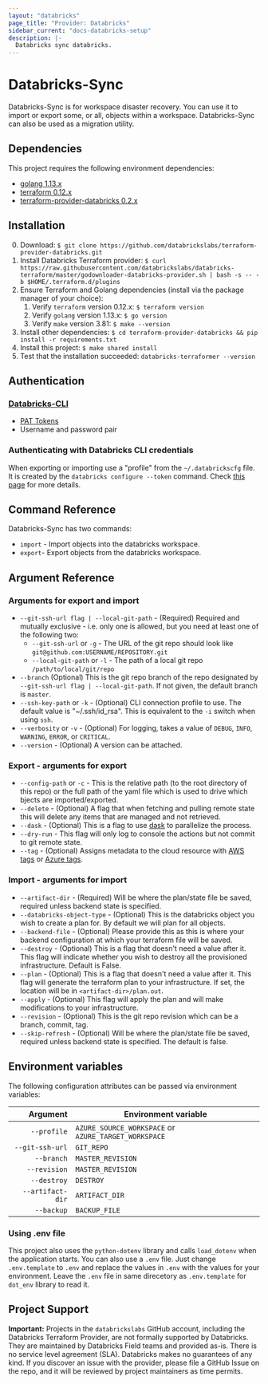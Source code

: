```yaml
---
layout: "databricks"
page_title: "Provider: Databricks"
sidebar_current: "docs-databricks-setup"
description: |-
  Databricks sync databricks.
---
```


# Databricks-Sync

Databricks-Sync is for workspace disaster recovery. You can use it to import or export some, or all, objects within a workspace. Databricks-Sync can also be used as a migration utility.

## Dependencies

This project requires the following environment dependencies:

* [golang 1.13.x](https://golang.org/dl/)
* [terraform 0.12.x](https://www.terraform.io/downloads.html)
* [terraform-provider-databricks 0.2.x](https://registry.terraform.io/providers/databrickslabs/databricks/latest)

## Installation

0. Download: `$ git clone https://github.com/databrickslabs/terraform-provider-databricks.git`
1. Install Databricks Terraform provider: `$ curl https://raw.githubusercontent.com/databrickslabs/databricks-terraform/master/godownloader-databricks-provider.sh | bash -s -- -b $HOME/.terraform.d/plugins`
2. Ensure Terraform and Golang dependencies (install via the package manager of your choice):
    1. Verify `terraform` version 0.12.x: `$ terraform version`
    2. Verify `golang` version 1.13.x: `$ go version`
    3. Verify `make` version 3.81: `$ make --version`
3. Install other dependencies: `$ cd terraform-provider-databricks && pip install -r requirements.txt`
4. Install this project: `$ make shared install`
5. Test that the installation succeeded: `databricks-terraformer --version`

## Authentication

### [Databricks-CLI](https://docs.databricks.com/dev-tools/cli/index.html)

* [PAT Tokens](https://docs.databricks.com/dev-tools/api/latest/authentication.html)
* Username and password pair

### Authenticating with Databricks CLI credentials

When exporting or importing use a "profile" from the `~/.databrickscfg` file. It is created by the `databricks configure --token` command. Check [this page](https://docs.databricks.com/dev-tools/cli/index.html#set-up-authentication)
for more details.

## Command Reference

Databricks-Sync has two commands:

* `import` - Import objects into the databricks workspace.
* `export`- Export objects from the databricks workspace.

## Argument Reference

### Arguments for export and import

* `--git-ssh-url flag | --local-git-path` - (Required) Required and mutually exclusive - i.e. only one is allowed, but you need at least one of the following two:
  * `--git-ssh-url` or `-g` - The URL of the git repo should look like `git@github.com:USERNAME/REPOSITORY.git`
  * `--local-git-path` or `-l` - The path of a local git repo `/path/to/local/git/repo`
* `--branch` (Optional) This is the git repo branch of the repo designated by `--git-ssh-url flag | --local-git-path`. If not given, the default branch is `master`.
* `--ssh-key-path` or `-k` - (Optional) CLI connection profile to use. The default value is "~/.ssh/id_rsa". This is equivalent to the `-i` switch when using `ssh`.
* `--verbosity` or `-v` - (Optional) For logging, takes a value of `DEBUG`, `INFO`, `WARNING`, `ERROR`, or `CRITICAL`.
* `--version` - (Optional) A version can be attached.

### Export - arguments for export

* `--config-path` or `-c` - This is the relative path (to the root directory of this repo) or the full path of the yaml file which is used to drive which bjects are imported/exported.
* `--delete` - (Optional) A flag that when fetching and pulling remote state this will delete any items that are managed and not retrieved.
* `--dask` - (Optional) This is a flag to use [dask](https://docs.dask.org/en/latest/) to parallelize the process.
* `--dry-run` - This flag will only log to console the actions but not commit to git remote state.
* `--tag` - (Optional) Assigns metadata to the cloud resource with [AWS tags](https://docs.aws.amazon.com/general/latest/gr/aws_tagging.html) or [Azure tags](https://docs.microsoft.com/en-us/azure/azure-resource-manager/management/tag-support).

### Import - arguments for import

* `--artifact-dir` - (Required) Will be where the plan/state file be saved, required unless backend state is specified.
* `--databricks-object-type` - (Optional) This is the databricks object you wish to create a plan for. By default we will plan for all objects.
* `--backend-file` - (Optional) Please provide this as this is where your backend configuration at which your terraform file will be saved.
* `--destroy` - (Optional) This is a flag that doesn't need a value after it. This flag will indicate whether you wish to destroy all the provisioned infrastructure. Default is False.
* `--plan` - (Optional) This is a flag that doesn't need a value after it. This flag will generate the terraform plan to your infrastructure.  If set, the location will be in `<artifact-dir>/plan.out`.
* `--apply` - (Optional) This flag will apply the plan and will make modifications to your infrastructure.
* `--revision` - (Optional) This is the git repo revision which can be a branch, commit, tag.
* `--skip-refresh` - (Optional) Will be where the plan/state file be saved, required unless backend state is specified. The default is false.

## Environment variables

The following configuration attributes can be passed via environment variables:

| Argument | Environment variable |
| --: | --- |
| `--profile` | `AZURE_SOURCE_WORKSPACE` or `AZURE_TARGET_WORKSPACE` |
| `--git-ssh-url` | `GIT_REPO` |
| `--branch` | `MASTER_REVISION` |
| `--revision` | `MASTER_REVISION` |
| `--destroy` | `DESTROY` |
| `--artifact-dir` | `ARTIFACT_DIR` |
| `--backup` | `BACKUP_FILE` |

### Using .env file

This project also uses the `python-dotenv` library and calls `load_dotenv` when the application starts. You can also use a `.env` file. Just change `.env.template` to `.env` and replace the values in `.env` with the values for your environment.  Leave the `.env` file in same direcetory as `.env.template` for `dot_env` library to read it.

## Project Support

**Important:** Projects in the `databrickslabs` GitHub account, including the Databricks Terraform Provider, are not formally supported by Databricks. They are maintained by Databricks Field teams and provided as-is. There is no service level agreement (SLA). Databricks makes no guarantees of any kind. If you discover an issue with the provider, please file a GitHub Issue on the repo, and it will be reviewed by project maintainers as time permits.

